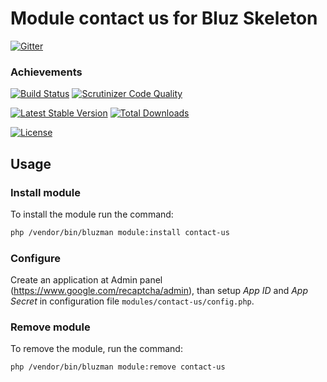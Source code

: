 # Module contact us for Bluz Skeleton

[![Gitter](https://badges.gitter.im/Join%20Chat.svg)](https://gitter.im/bluzphp/main)

### Achievements

[![Build Status](https://travis-ci.org/bluzphp/module-contact-us.svg?branch=master)](https://travis-ci.org/bluzphp/module-contact-us)
[![Scrutinizer Code Quality](https://scrutinizer-ci.com/g/bluzphp/module-contact-us/badges/quality-score.png?b=master)](https://scrutinizer-ci.com/g/bluzphp/module-contact-us/?branch=master)

[![Latest Stable Version](https://poser.pugx.org/bluzphp/module-contact-us/v/stable)](https://packagist.org/packages/bluzphp/module-contact-us)
[![Total Downloads](https://poser.pugx.org/bluzphp/module-contact-us/downloads)](https://packagist.org/packages/bluzphp/module-contact-us)

[![License](https://poser.pugx.org/bluzphp/module-contact-us/license)](https://packagist.org/packages/bluzphp/module-contact-us)

Usage
-------------------------
### Install module
To install the module run the command:
  
```bash
php /vendor/bin/bluzman module:install contact-us
```

### Configure
Create an application at Admin panel (https://www.google.com/recaptcha/admin), 
than setup *App ID* and *App Secret* in configuration file `modules/contact-us/config.php`.

### Remove module
To remove the module, run the command:
    
```bash
php /vendor/bin/bluzman module:remove contact-us
```

